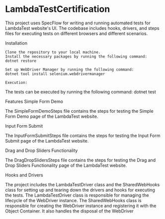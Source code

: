 # LambdaTestCertification
This project uses SpecFlow for writing and running automated tests for LambdaTest website's UI. The codebase includes hooks, drivers, and steps files for executing tests on different browsers and different scenarios.

Installation

    Clone the repository to your local machine.
    Install the necessary packages by running the following command:
    dotnet restore
    
    Set up WebDriver Manager by running the following command:
    dotnet tool install selenium.webdrivermanager
    
    Execution:

The tests can be executed by running the following command:
dotnet test

Features
Simple Form Demo

The SimpleFormDemoSteps file contains the steps for testing the Simple Form Demo page of the LambdaTest website. 

Input Form Submit

The InputFormSubmitSteps file contains the steps for testing the Input Form Submit page of the LambdaTest website.

Drag and Drop Sliders Functionality

The DragDropSlidersSteps file contains the steps for testing the Drag and Drop Sliders Functionality page of the LambdaTest website. 

Hooks and Drivers

The project includes the LambdaTestDriver class and the SharedWebHooks class for setting up and tearing down the drivers and hooks for executing the tests. The LambdaTestDriver class is responsible for managing the lifecycle of the WebDriver instance. The SharedWebHooks class is responsible for creating the WebDriver instance and registering it with the Object Container. It also handles the disposal of the WebDriver
